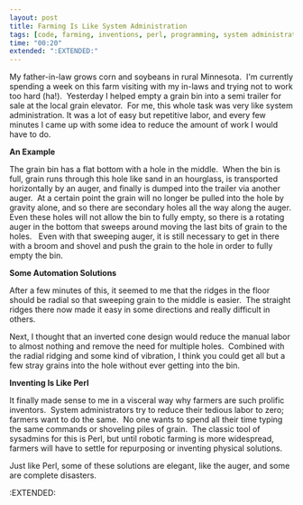 ```yaml
---
layout: post
title: Farming Is Like System Administration
tags: [code, farming, inventions, perl, programming, system administration]
time: "00:20"
extended: ":EXTENDED:"
---
```


My father-in-law grows corn and soybeans in rural Minnesota.  I'm currently spending a week on this farm visiting with my in-laws and trying not to work too hard (ha!).  Yesterday I helped empty a grain bin into a semi trailer for sale at the local grain elevator.  For me, this whole task was very like system administration. It was a lot of easy but repetitive labor, and every few minutes I came up with some idea to reduce the amount of work I would have to do.

<strong>An Example</strong>

The grain bin has a flat bottom with a hole in the middle.  When the bin is full, grain runs through this hole like sand in an hourglass, is transported horizontally by an auger, and finally is dumped into the trailer via another auger.  At a certain point the grain will no longer be pulled into the hole by gravity alone, and so there are secondary holes all the way along the auger.  Even these holes will not allow the bin to fully empty, so there is a rotating auger in the bottom that sweeps around moving the last bits of grain to the holes.   Even with that sweeping auger, it is still necessary to get in there with a broom and shovel and push the grain to the hole in order to fully empty the bin.

<strong>Some Automation Solutions</strong>

After a few minutes of this, it seemed to me that the ridges in the floor should be radial so that sweeping grain to the middle is easier.  The straight ridges there now made it easy in some directions and really difficult in others.

Next, I thought that an inverted cone design would reduce the manual labor to almost nothing and remove the need for multiple holes.  Combined with the radial ridging and some kind of vibration, I think you could get all but a few stray grains into the hole without ever getting into the bin.

<strong>Inventing Is Like Perl</strong>

It finally made sense to me in a visceral way why farmers are such prolific inventors.  System administrators try to reduce their tedious labor to zero;  farmers want to do the same.  No one wants to spend all their time typing the same commands or shoveling piles of grain.  The classic tool of sysadmins for this is Perl, but until robotic farming is more widespread, farmers will have to settle for repurposing or inventing physical solutions.

Just like Perl, some of these solutions are elegant, like the auger, and some are complete disasters.

:EXTENDED:


